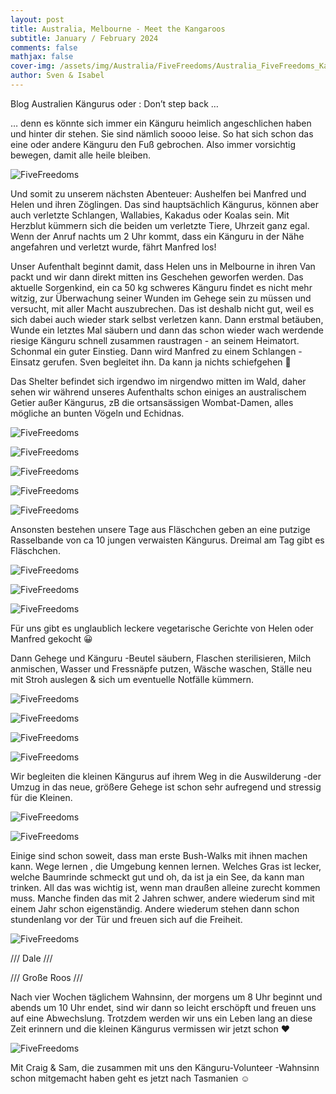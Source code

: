 ```yaml
---
layout: post
title: Australia, Melbourne - Meet the Kangaroos
subtitle: January / February 2024
comments: false
mathjax: false
cover-img: /assets/img/Australia/FiveFreedoms/Australia_FiveFreedoms_Kangaroo_2_adjusted.jpg
author: Sven & Isabel
---
```


Blog Australien Kängurus oder : Don’t step back …

… denn es könnte sich immer ein Känguru heimlich angeschlichen haben und hinter dir stehen. Sie sind nämlich soooo leise. So hat sich schon das eine oder andere Känguru den Fuß gebrochen. Also immer vorsichtig bewegen, damit alle heile bleiben.

![FiveFreedoms](/assets/img/Australia/FiveFreedoms/Australia_FiveFreedoms_Kangaroo_5.jpg)

Und somit zu unserem nächsten Abenteuer: Aushelfen bei Manfred und Helen und ihren Zöglingen. Das sind hauptsächlich Kängurus, können aber auch verletzte Schlangen, Wallabies, Kakadus oder Koalas sein. Mit Herzblut kümmern sich die beiden um verletzte Tiere, Uhrzeit ganz egal. Wenn der Anruf nachts um 2 Uhr kommt, dass ein Känguru in der Nähe angefahren und verletzt wurde, fährt Manfred los!

Unser Aufenthalt beginnt damit, dass Helen uns in Melbourne in ihren Van packt und wir dann direkt mitten ins Geschehen geworfen werden. Das aktuelle Sorgenkind, ein ca 50 kg schweres Känguru findet es nicht mehr witzig, zur Überwachung seiner Wunden im Gehege sein zu müssen und versucht, mit aller Macht auszubrechen. Das ist deshalb nicht gut, weil es sich dabei auch wieder stark selbst verletzen kann.
Dann erstmal betäuben, Wunde ein letztes Mal säubern und dann das schon wieder wach werdende riesige Känguru schnell zusammen raustragen - an seinem Heimatort. Schonmal ein guter Einstieg. Dann wird Manfred zu einem Schlangen - Einsatz gerufen. Sven begleitet ihn. Da kann ja nichts schiefgehen 🙈

Das Shelter befindet sich irgendwo im nirgendwo mitten im Wald, daher sehen wir während unseres Aufenthalts schon einiges an australischem Getier außer Kängurus, zB die ortsansässigen Wombat-Damen, alles mögliche an bunten Vögeln und Echidnas.

![FiveFreedoms](/assets/img/Australia/FiveFreedoms/Australia_FiveFreedoms_Wombat_1.jpg)

![FiveFreedoms](/assets/img/Australia/FiveFreedoms/Australia_FiveFreedoms_Wombat_2.jpg)

![FiveFreedoms](/assets/img/Australia/FiveFreedoms/Australia_FiveFreedoms_Bird_1.jpg)

![FiveFreedoms](/assets/img/Australia/FiveFreedoms/Australia_FiveFreedoms_Bird_2.jpg)

![FiveFreedoms](/assets/img/Australia/FiveFreedoms/Australia_FiveFreedoms_Echidna_1.jpg)

Ansonsten bestehen unsere Tage aus Fläschchen geben an eine putzige Rasselbande von ca 10 jungen verwaisten Kängurus. Dreimal am Tag gibt es Fläschchen. 

![FiveFreedoms](/assets/img/Australia/FiveFreedoms/Australia_FiveFreedoms_Kangaroo_15.jpg)

![FiveFreedoms](/assets/img/Australia/FiveFreedoms/Australia_FiveFreedoms_Kangaroo_11.jpg)

![FiveFreedoms](/assets/img/Australia/FiveFreedoms/Australia_FiveFreedoms_Kangaroo_10.jpg)

Für uns gibt es unglaublich leckere vegetarische Gerichte von Helen oder Manfred gekocht 😀

Dann Gehege und Känguru -Beutel säubern, Flaschen sterilisieren, Milch anmischen, Wasser und Fressnäpfe putzen, Wäsche waschen, Ställe neu mit Stroh auslegen & sich um eventuelle Notfälle kümmern.

![FiveFreedoms](/assets/img/Australia/FiveFreedoms/Australia_FiveFreedoms_Kangaroo_4.jpg)

![FiveFreedoms](/assets/img/Australia/FiveFreedoms/Australia_FiveFreedoms_Kangaroo_6.jpg)

![FiveFreedoms](/assets/img/Australia/FiveFreedoms/Australia_FiveFreedoms_Kangaroo_16.jpg)

![FiveFreedoms](/assets/img/Australia/FiveFreedoms/Australia_FiveFreedoms_Kangaroo_21.jpg)

Wir begleiten die kleinen Kängurus auf ihrem Weg in die Auswilderung -der Umzug in das neue, größere Gehege ist schon sehr aufregend und stressig für die Kleinen.

![FiveFreedoms](/assets/img/Australia/FiveFreedoms/Australia_FiveFreedoms_Kangaroo_7.jpg)

![FiveFreedoms](/assets/img/Australia/FiveFreedoms/Australia_FiveFreedoms_Kangaroo_8.jpg)

Einige sind schon soweit, dass man erste Bush-Walks mit ihnen machen kann. Wege lernen , die Umgebung kennen lernen. Welches Gras ist lecker, welche Baumrinde schmeckt gut und oh, da ist ja ein See, da kann man trinken. All das was wichtig ist, wenn man draußen alleine zurecht kommen muss. Manche finden das mit 2 Jahren schwer, andere wiederum sind mit einem Jahr schon eigenständig. Andere wiederum stehen dann schon stundenlang vor der Tür und freuen sich auf die Freiheit.

![FiveFreedoms](/assets/img/Australia/FiveFreedoms/Australia_FiveFreedoms_Kangaroo_22.jpg)

/// Dale ///


/// Große Roos ///


Nach vier Wochen täglichem Wahnsinn, der morgens um 8 Uhr beginnt und abends um 10 Uhr endet, sind wir dann so leicht erschöpft und freuen uns auf eine Abwechslung.
Trotzdem werden wir uns ein Leben lang an diese Zeit erinnern und die kleinen Kängurus vermissen wir jetzt schon ❤️

![FiveFreedoms](/assets/img/Australia/FiveFreedoms/Australia_FiveFreedoms_Kangaroo_24.jpg)

Mit Craig & Sam, die zusammen mit uns den Känguru-Volunteer -Wahnsinn schon mitgemacht haben geht es jetzt nach Tasmanien ☺️
